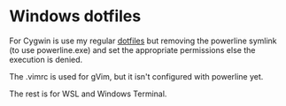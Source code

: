 Windows dotfiles
================

For Cygwin is use my regular [dotfiles](/gbraad/dotfiles) but removing the powerline symlink (to use powerline.exe) and set the appropriate permissions else the execution is denied.

The .vimrc is used for gVim, but it isn't configured with powerline yet.

The rest is for WSL and Windows Terminal.
